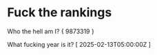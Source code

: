 # Fuck the rankings

Who the hell am I?
{ 9873319 }

What fucking year is it?
[ 2025-02-13T05:00:00Z ]
